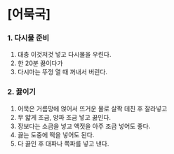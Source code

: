 # [어묵국] #

### 1. 다시물 준비 ###
1. 대충 이것저것 넣고 다시물을 우린다.
2. 한 20분 끓이다가
3. 다시마는 뚜껑 열 때 꺼내서 버린다.

### 2. 끓이기 ###
1. 어묵은 거름망에 얹어서 뜨거운 물로 살짝 데친 후 잘라넣고
2. 무 얇게 조금, 양파 조금 넣고 끓인다.
3. 장보다는 소금을 넣고 액젓을 아주 조금 넣어도 좋다.
4. 끓는 도중에 떡을 넣어도 된다.
5. 다 끓인 후 대파나 쪽파를 넣고 낸다.